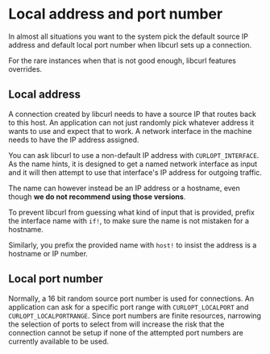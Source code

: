 # Local address and port number

In almost all situations you want to the system pick the default source IP
address and default local port number when libcurl sets up a connection.

For the rare instances when that is not good enough, libcurl features
overrides.

## Local address

A connection created by libcurl needs to have a source IP that routes back to
this host. An application can not just randomly pick whatever address it wants
to use and expect that to work. A network interface in the machine needs to
have the IP address assigned.

You can ask libcurl to use a non-default IP address with `CURLOPT_INTERFACE`.
As the name hints, it is designed to get a named network interface as input
and it will then attempt to use that interface's IP address for outgoing
traffic.

The name can however instead be an IP address or a hostname, even though **we
do not recommend using those versions**.

To prevent libcurl from guessing what kind of input that is provided, prefix
the interface name with `if!`, to make sure the name is not mistaken for a
hostname.

Similarly, you prefix the provided name with `host!` to insist the address is
a hostname or IP number.

## Local port number

Normally, a 16 bit random source port number is used for connections. An
application can ask for a specific port range with `CURLOPT_LOCALPORT` and
`CURLOPT_LOCALPORTRANGE`. Since port numbers are finite resources, narrowing
the selection of ports to select from will increase the risk that the
connection cannot be setup if none of the attempted port numbers are currently
available to be used.


